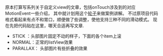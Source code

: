 原本打算写系列关于自定义view的文章，包括onTouch涉及到的对应MotionEvent一些介绍，
其中就计划用这个[轮子](https://github.com/matrixxun/PullToZoomInListView)来做案例讲解。
不过原项目代码格式看起来有点不和胃口，顺便做了些调整，使他支持三种不同的滑动模式。
现在先把代码贴在这里，哪天合适再写文章.

- STICK ：头部图片固定不动的样子，下面的各个item上滚
- NORMAL：正常的listView效果
- PARALLAX： 头部图片有些折叠的效果


